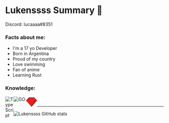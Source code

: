# Lukenssss Summary 📃

Discord: lucaaaa#8351


### Facts about me:

- I'm a 17 yo Developer
- Born in Argentina
- Proud of my country
- Love swimming 
- Fan of anime
- Learning Rust

### Knowledge:

<img align="left" alt="TypeScript" width="26px" src="https://sebastian-gomez.com/typescript.png" />
<img align="left" alt="GO" width="40px" src="https://upload.wikimedia.org/wikipedia/commons/thumb/0/05/Go_Logo_Blue.svg/1200px-Go_Logo_Blue.svg.png" />
<img align="left" alt="Ruby" width="35px" src="./ruby.png" />
<br />

---

![Lukenssss GitHub stats](https://github-readme-stats.vercel.app/api?username=Lukenssss&show_icons=true&theme=dracula)
